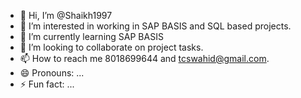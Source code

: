 - 👋 Hi, I’m @Shaikh1997
- 👀 I’m interested in working in SAP BASIS and SQL based projects.
- 🌱 I’m currently learning SAP BASIS 
- 💞️ I’m looking to collaborate on project tasks.
- 📫 How to reach me 8018699644 and tcswahid@gmail.com.
- 😄 Pronouns: ...
- ⚡ Fun fact: ...

<!---
Shaikh1997/Shaikh1997 is a ✨ special ✨ repository because its `README.md` (this file) appears on your GitHub profile.
You can click the Preview link to take a look at your changes.
--->
